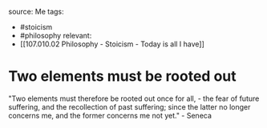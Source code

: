 source: Me
tags:
- #stoicism 
- #philosophy 
relevant:
- [[107.010.02 Philosophy - Stoicism - Today is all I have]]

# Two elements must be rooted out

"Two elements must therefore be rooted out once for all, - the fear of future suffering, and the recollection of past suffering; since the latter no longer concerns me, and the former concerns me not yet." - Seneca

